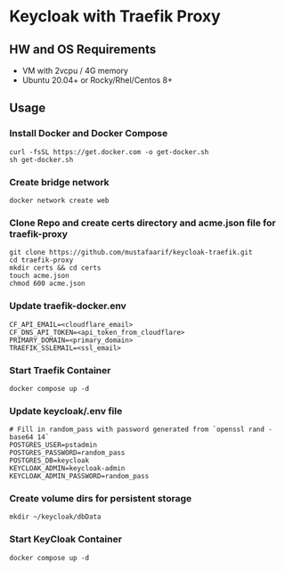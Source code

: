 # Keycloak with Traefik Proxy

## HW and OS Requirements
- VM with 2vcpu / 4G memory
- Ubuntu 20.04+ or Rocky/Rhel/Centos 8+

## Usage

### Install Docker and Docker Compose
```
curl -fsSL https://get.docker.com -o get-docker.sh
sh get-docker.sh
```

### Create bridge network
```
docker network create web
```

### Clone Repo and create certs directory and acme.json file for traefik-proxy
```
git clone https://github.com/mustafaarif/keycloak-traefik.git
cd traefik-proxy
mkdir certs && cd certs
touch acme.json
chmod 600 acme.json
```
### Update traefik-docker.env
```
CF_API_EMAIL=<cloudflare_email>
CF_DNS_API_TOKEN=<api_token_from_cloudflare>
PRIMARY_DOMAIN=<primary_domain>
TRAEFIK_SSLEMAIL=<ssl_email>
```
### Start Traefik Container
```
docker compose up -d
```
### Update keycloak/.env file 
```
# Fill in random_pass with password generated from `openssl rand -base64 14`
POSTGRES_USER=pstadmin
POSTGRES_PASSWORD=random_pass
POSTGRES_DB=keycloak
KEYCLOAK_ADMIN=keycloak-admin
KEYCLOAK_ADMIN_PASSWORD=random_pass
```
### Create volume dirs for persistent storage
```
mkdir ~/keycloak/dbData
```
### Start KeyCloak Container
```
docker compose up -d
```
